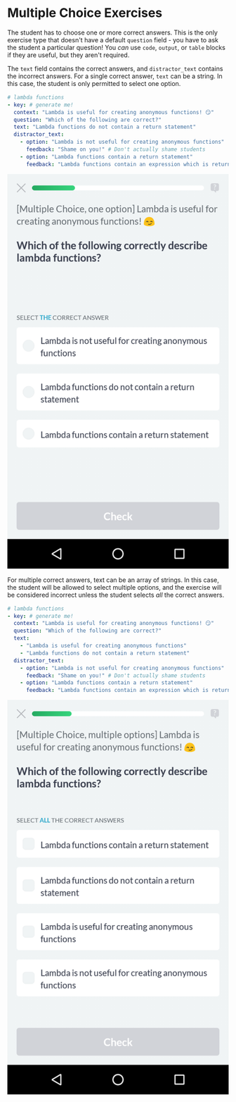 # Multiple Choice Exercises

The student has to choose one or more correct answers. This is the only exercise
type that doesn't have a default `question` field - you have to ask the student
a particular question! You *can* use `code`, `output`, or `table` blocks if they
are useful, but they aren't required.

The `text` field contains the correct answers, and `distractor_text` contains
the incorrect answers. For a single correct answer, `text` can be a string. In
this case, the student is only permitted to select one option.

```yaml
# lambda functions
- key: # generate me!
  context: "Lambda is useful for creating anonymous functions! 😏"
  question: "Which of the following are correct?"
  text: "Lambda functions do not contain a return statement"
  distractor_text:
    - option: "Lambda is not useful for creating anonymous functions"
      feedback: "Shame on you!" # Don't actually shame students
    - option: "Lambda functions contain a return statement"
      feedback: "Lambda functions contain an expression which is returned!"
```

![Multiple Choice exercise with one option](../../images/mobile/multi-choice-one-option.png)

For multiple correct answers, text can be an array of strings. In this case, the
student will be allowed to select multiple options, and the exercise will be
considered incorrect unless the student selects *all* the correct answers.

```yaml
# lambda functions
- key: # generate me!
  context: "Lambda is useful for creating anonymous functions! 😏"
  question: "Which of the following are correct?"
  text:
    - "Lambda is useful for creating anonymous functions"
    - "Lambda functions do not contain a return statement"
  distractor_text:
    - option: "Lambda is not useful for creating anonymous functions"
      feedback: "Shame on you!" # Don't actually shame students
    - option: "Lambda functions contain a return statement"
      feedback: "Lambda functions contain an expression which is returned!"
```

![Multiple Choice exercise with multiple option](../../images/mobile/multi-choice-multi-option.png)

